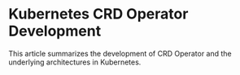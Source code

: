 # Kubernetes CRD Operator Development


This article summarizes the development of CRD Operator and the underlying architectures in Kubernetes.

<!--more-->
